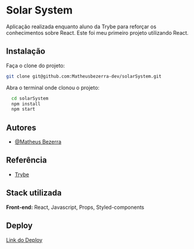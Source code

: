 
# Solar System

Aplicação realizada enquanto aluno da Trybe para reforçar os conhecimentos sobre React. Este foi meu primeiro projeto utilizando React.


## Instalação

Faça o clone do projeto:

```bash
git clone git@github.com:Matheusbezerra-dev/solarSystem.git
```

Abra o terminal onde clonou o projeto:

```bash
  cd solarSystem
  npm install
  npm start
```
    
## Autores

- [@Matheus Bezerra](https://github.com/Matheusbezerra-dev)


## Referência

 - [Trybe](https://www.betrybe.com/)




## Stack utilizada

**Front-end:** React, Javascript, Props, Styled-components






## Deploy

 

 [Link do Deploy](solar-system-iota.vercel.app)
